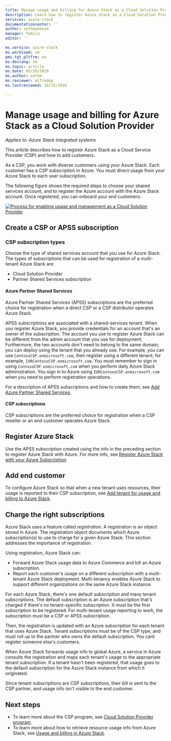 ```yaml
---
title: Manage usage and billing for Azure Stack as a Cloud Solution Provider | Microsoft Docs
description: Learn how to register Azure Stack as a Cloud Solution Provider (CSP) and add customers for billing.
services: azure-stack
documentationcenter: ''
author: sethmanheim
manager: femila
editor: ''

ms.service: azure-stack
ms.workload: na
pms.tgt_pltfrm: na
ms.devlang: na
ms.topic: article
ms.date: 05/20/2019
ms.author: sethm
ms.reviewer: alfredop
ms.lastreviewed: 10/15/2018

---
```


# Manage usage and billing for Azure Stack as a Cloud Solution Provider

*Applies to: Azure Stack integrated systems*

This article describes how to register Azure Stack as a Cloud Service Provider (CSP) and how to add customers.

As a CSP, you work with diverse customers using your Azure Stack. Each customer has a CSP subscription in Azure. You must direct usage from your Azure Stack to each user subscription.

The following figure shows the required steps to choose your shared services account, and to register the Azure account with the Azure Stack account. Once registered, you can onboard your end customers:

[![Process for enabling usage and management as a Cloud Solution Provider](media/azure-stack-add-manage-billing-as-a-csp/process-add-useage-as-a-csp.png "Process for enabling usage and management as a Cloud Solution Provider")](media/azure-stack-add-manage-billing-as-a-csp/process-add-useage-as-a-csp.png#lightbox)

## Create a CSP or APSS subscription

### CSP subscription types

Choose the type of shared services account that you use for Azure Stack. The types of subscriptions that can be used for registration of a multi-tenant Azure Stack are:

- Cloud Solution Provider
- Partner Shared Services subscription

#### Azure Partner Shared Services

Azure Partner Shared Services (APSS) subscriptions are the preferred choice for registration when a direct CSP or a CSP distributor operates Azure Stack.

APSS subscriptions are associated with a shared-services tenant. When you register Azure Stack, you provide credentials for an account that's an owner of the subscription. The account you use to register Azure Stack can be different from the admin account that you use for deployment. Furthermore, the two accounts don't need to belong to the same domain; you can deploy using the tenant that you already use. For example, you can use `ContosoCSP.onmicrosoft.com`, then register using a different tenant; for example, `IURContosoCSP.onmicrosoft.com`. You must remember to sign in using `ContosoCSP.onmicrosoft.com` when you perform daily Azure Stack administration. You sign in to Azure using `IURContosoCSP.onmicrosoft.com` when you need to perform registration operations.

For a description of APSS subscriptions and how to create them, see [Add Azure Partner Shared Services](/partner-center/shared-services).

#### CSP subscriptions

CSP subscriptions are the preferred choice for registration when a CSP reseller or an end customer operates Azure Stack.

## Register Azure Stack

Use the APSS subscription created using the info in the preceding section to register Azure Stack with Azure. For more info, see [Register Azure Stack with your Azure Subscription](azure-stack-registration.md).

## Add end customer

To configure Azure Stack so that when a new tenant uses resources, their usage is reported to their CSP subscription, see [Add tenant for usage and billing to Azure Stack](azure-stack-csp-howto-register-tenants.md).

## Charge the right subscriptions

Azure Stack uses a feature called *registration*. A registration is an object stored in Azure. The registration object documents which Azure subscription(s) to use to charge for a given Azure Stack. This section addresses the importance of registration.

Using registration, Azure Stack can:

- Forward Azure Stack usage data to Azure Commerce and bill an Azure subscription.
- Report each customer's usage on a different subscription with a multi-tenant Azure Stack deployment. Multi-tenancy enables Azure Stack to support different organizations on the same Azure Stack instance.

For each Azure Stack, there's one default subscription and many tenant subscriptions. The default subscription is an Azure subscription that's charged if there's no tenant-specific subscription. It must be the first subscription to be registered. For multi-tenant usage reporting to work, the subscription must be a CSP or APSS subscription.

Then, the registration is updated with an Azure subscription for each tenant that uses Azure Stack. Tenant subscriptions must be of the CSP type, and must roll up to the partner who owns the default subscription. You cant register someone else's customers.

When Azure Stack forwards usage info to global Azure, a service in Azure consults the registration and maps each tenant's usage to the appropriate tenant subscription. If a tenant hasn't been registered, that usage goes to the default subscription for the Azure Stack instance from which it originated.

Since tenant subscriptions are CSP subscriptions, their bill is sent to the CSP partner, and usage info isn't visible to the end customer.

## Next steps

- To learn more about the CSP program, see [Cloud Solution Provider program](https://partner.microsoft.com/solutions/microsoft-cloud-solutions).
- To learn more about how to retrieve resource usage info from Azure Stack, see [Usage and billing in Azure Stack](azure-stack-billing-and-chargeback.md).
